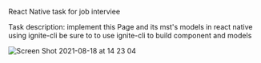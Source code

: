 React Native task for job interviee 

Task description:
implement this Page and its mst's models in react native using ignite-cli
be sure to to use ignite-cli to build component and models

![Screen Shot 2021-08-18 at 14 23 04](https://user-images.githubusercontent.com/73234920/129897546-ecc33800-ca9d-4514-beca-0a617915d2e0.png)
